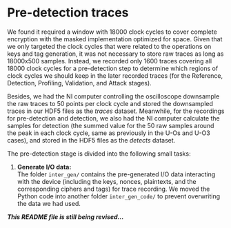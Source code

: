 # Pre-detection traces  

We found it required a window with 18000 clock cycles to cover complete encryption with the masked implementation optimized for space. Given that we only targeted the clock cycles that were related to the operations on keys and tag generation, it was not necessary to store raw traces as long as 18000x500 samples. Instead, we recorded only 1600 traces covering all 18000 clock cycles for a pre-detection step to determine which regions of clock cycles we should keep in the later recorded traces (for the Reference, Detection, Profiling, Validation, and Attack stages).  

Besides, we had the NI computer controlling the oscilloscope downsample the raw traces to 50 points per clock cycle and stored the downsampled traces in our HDF5 files as the _traces_ dataset. Meanwhile, for the recordings for pre-detection and detection, we also had the NI computer calculate the samples for detection (the summed value for the 50 raw samples around the peak in each clock cycle, same as previously in the U-Os and U-O3 cases), and stored in the HDF5 files as the _detects_ dataset.  

The pre-detection stage is divided into the following small tasks:  

1. **Generate I/O data:**  
   The folder `inter_gen/` contains the pre-generated I/O data interacting with the device (including the keys, nonces, plaintexts, and the corresponding ciphers and tags) for trace recording. We moved the Python code into another folder `inter_gen_code/` to prevent overwriting the data we had used.  

***This README file is still being revised...***
<!--
2. **Download the downsampled traces:**  
   The 1600 downsampled traces are stored in 10 HDF5 files. Please download the raw traces with the following commands:  
   `cd Samples/`  
   `./script_all.sh`  
   Alternatively, please visit our university webpage to download the files manually:  
   https://www.cl.cam.ac.uk/research/security/datasets/ascon/U-Os/index.html#RE  


3. **Process the raw traces and find the reference trace:**  
   `cd preproc/`  
   `./script_all.sh`  
   This will generate the reference trace `preproc/ref_trace.npy` for trace quality validation in the later phases.  


<h3 id=M-Os-recording>Code for recording on the NI platform</h3>

<p>The Python scripts to control the recording platform:</p>

<ul>
<li><a href="src_recording/CW_ASCON_masked_20240528.zip">CW_ASCON_masked_20240528.zip</a>
</li>
</ul>

<p>We found it required a window with 18000 clock cycles to cover a complete encrypotion with the masked implementation optimized for space. Given that we only targeted the clockc cycles that were related to the operations on keys and tag generation, it was not necessary to store raw traces as long as \(18000 \times 500\). Instead, we recorded only 1600 traces covering all 18000 clock cycles for a pre-detection step to determine which regions of clock cycles we should keep in the later recorded traces (for reference, detection, profiling, validation, and attack). Besides, we had the NI computer controlling the oscilloscope downsample the raw traces to 50 points per clock cycle and stored the downsampled traces in our HDF5 files (the 'traces' dataset in Sample_{PD,RE,DN,TR,VA,TS}_****.hdf5). Meanwhile, for the recordings for pre-detection and detection, we also had the NI computer calculate the samples for detection (the summed value for the 50 raw samples around the peak in each clock cycle, same as previously in the U-Os and U-O3 cases), and stored in the HDF5 files as the 'detects' dataset.</p>

<h3 id=M-Os-predetection>Pre-detection traces</h3>

<p>I/O data pre-generation and downsampled complete traces:</p>

<ul>
<li><a href="M-Os/0000_predetection/inter_gen_PD.zip">inter_gen_PD.zip (updated 2024-05-29)</a></li>
<li><a href="M-Os/0000_predetection/Samples/Samples_PD_0000.hdf5">Samples/Samples_PD_0000.hdf5 (updated 2024-05-29)</a></li>
<li><a href="M-Os/0000_predetection/Samples/Samples_PD_0001.hdf5">Samples/Samples_PD_0001.hdf5 (updated 2024-05-29)</a></li>
<li><a href="M-Os/0000_predetection/Samples/Samples_PD_0002.hdf5">Samples/Samples_PD_0002.hdf5 (updated 2024-05-29)</a></li>
<li><a href="M-Os/0000_predetection/Samples/Samples_PD_0003.hdf5">Samples/Samples_PD_0003.hdf5 (updated 2024-05-29)</a></li>
<li><a href="M-Os/0000_predetection/Samples/Samples_PD_0004.hdf5">Samples/Samples_PD_0004.hdf5 (updated 2024-05-29)</a></li>
<li><a href="M-Os/0000_predetection/Samples/Samples_PD_0005.hdf5">Samples/Samples_PD_0005.hdf5 (updated 2024-05-29)</a></li>
<li><a href="M-Os/0000_predetection/Samples/Samples_PD_0006.hdf5">Samples/Samples_PD_0006.hdf5 (updated 2024-05-29)</a></li>
<li><a href="M-Os/0000_predetection/Samples/Samples_PD_0007.hdf5">Samples/Samples_PD_0007.hdf5 (updated 2024-05-29)</a></li>
<li><a href="M-Os/0000_predetection/Samples/Samples_PD_0008.hdf5">Samples/Samples_PD_0008.hdf5 (updated 2024-05-29)</a></li>
<li><a href="M-Os/0000_predetection/Samples/Samples_PD_0009.hdf5">Samples/Samples_PD_0009.hdf5 (updated 2024-05-29)</a></li>
</ul>

<p>Then we used the following code to find the mean traces for reference and check the quality of these 1600 traces (no problems detected):</p>

<ul>
<li><a href="M-Os/0000_predetection/preproc_PD.zip">preproc_PD.zip (updated 2024-05-29)</a></li>
</ul>

<p>Note that the target intermediate values in the M-Os experiments are dependent on not only the pre-generated I/O data, but also the counters used in ChaCha to generate masks (key used in ChaCha is fixed and nonces can be calculated in this implementation). Therefore, we can only generated the intermediate values once we finished the recording, where the counters were also recorded in the HDF5 files. We generated both the H/L and E/O grouping intermediate values with the following code:</p>

<ul>
<li><a href="M-Os/0000_predetection/find_intermediates.zip">find_intermediates.zip (updated 2024-05-29)</a></li>
<li><a href="M-Os/0000_predetection/find_intermediates/intermediate_values.zip">find_intermediates/intermediate_values.zip (updated 2024-05-29)</a></li>
</ul>

<p>Then we used the following code to pre-detect the interesting clock cycles with these 1600 traces to determine the regions we want record:</p>

<ul>
<li><a href="M-Os/0000_predetection/detection_O.zip">detection_O.zip (updated 2024-05-29) for H/L words</a>,</li>
<li><a href="M-Os/0000_predetection/detection_S.zip">detection_S.zip (updated 2024-05-29) for E/O words</a>,</li>
</ul>

<p>and the resulting \(R^2\) values after detection:</p>

<ul>
<li><a href="M-Os/0000_predetection/detection_O/detect_results_08.zip">detection_O/detect_results_08.zip (updated 2024-05-29)</a>,</li>
<li><a href="M-Os/0000_predetection/detection_O/detect_results_32.zip">detection_O/detect_results_32.zip (updated 2024-05-29)</a>,</li>
<li><a href="M-Os/0000_predetection/detection_S/detect_results_08.zip">detection_S/detect_results_08.zip (updated 2024-05-29)</a>,</li>
<li><a href="M-Os/0000_predetection/detection_S/detect_results_32.zip">detection_S/detect_results_32.zip (updated 2024-05-29)</a>.</li>
</ul>

<p>With visual inspection, we selected the following regions of clock cycles in the later recordings, given the 18000 clock cycles in raw traces enumerated from 0 to 17999:</p>

<ul>
<li>[ 3030,  3109],  80 clock cycles,</li>
<li>[ 3350,  3859], 510 clock cycles,</li>
<li>[ 4125,  4264],  50 clock cycles,</li>
<li>[ 6290,  6309],  20 clock cycles,</li>
<li>[ 9780,  9859],  80 clock cycles,</li>
<li>[10840, 10939], 100 clock cycles,</li>
<li>[14540, 14899], 360 clock cycles,</li>
</ul>

<p>and 1200 clock cycles (60000 samples) in total for the concatenated, downsampled traces.</p>

<h3 id=M-Os-reference>Reference traces</h3>


<p>I/O data pre-generation, downsampled traces, and reference trace generation:</p>

<ul>
<li><a href="M-Os/0001_reference/inter_gen_RE.zip">inter_gen_RE.zip (updated 2024-05-22)</a></li>
<li><a href="M-Os/0001_reference/Samples_RE.zip">Samples_RE.zip (updated 2024-05-22)</a>: this ZIP file contains 10 HFD5 files</li>
<li><a href="M-Os/0001_reference/preproc_RE.zip">preproc_RE.zip (updated 2024-05-22)</a></li>
</ul>

<h3 id=M-Os-detection>Detection traces</h3>

<p>I/O data pre-generation, downsampled traces for selected regions, and trace quality checking:</p>

<ul>
<li><a href="M-Os/0002_detection/inter_gen_DN.zip">inter_gen_DN.zip (updated 2024-05-22)</a></li>
<li><a href="M-Os/0002_detection/Samples_DN.zip">Samples_DN.zip (updated 2024-05-22)</a>: this ZIP file contains 100 HFD5 files</li>
<li><a href="M-Os/0002_detection/preproc_DN.zip">preproc_DN.zip (updated 2024-05-22)</a></li>
</ul>

<p>Intermediate value calculation (both H/L and E/O groupings were generated and stored in the same ZIP file):</p>

<ul>
<li><a href="M-Os/0002_detection/find_intermediates.zip">find_intermediates.zip (updated 2024-05-22)</a></li>
<li><a href="M-Os/0002_detection/find_intermediates/intermediate_values.zip">find_intermediates/intermediate_values.zip (updated 2024-05-22)</a></li>
</ul>

<p>Resulting \(R^2\) values after detection:</p>

<ul>
<li><a href="M-Os/0002_detection/detection_O.zip">detection_O.zip (updated 2024-05-22) for H/L words</a>,</li>
<li><a href="M-Os/0002_detection/detection_O/detect_results_08.zip">detection_O/detect_results_08.zip (updated 2024-05-22)</a>,</li>
<li><a href="M-Os/0002_detection/detection_O/detect_results_32.zip">detection_O/detect_results_32.zip (updated 2024-05-22)</a>,</li>
<li><a href="M-Os/0002_detection/detection_S.zip">detection_S.zip (updated 2024-05-22) for E/O words</a>,</li>
<li><a href="M-Os/0002_detection/detection_S/detect_results_08.zip">detection_S/detect_results_08.zip (updated 2024-05-22)</a>,</li>
<li><a href="M-Os/0002_detection/detection_S/detect_results_32.zip">detection_S/detect_results_32.zip (updated 2024-05-22)</a>.</li>
</ul>

<p>Interesting clock cycles extraction for a given threshold:</p>

<ul>
<li><a href="M-Os/0002_detection/ICS_extract.zip">ICS_extract.zip (updated 2024-05-22)</a>.
</li>
<li><a href="M-Os/0002_detection/ICS_extract/ics_union_004.zip">ICS_extract/ics_union_004.zip (updated 2024-05-22)</a>.
</li>
</ul>

<h3 id=M-Os-training>Profiling (Training) traces</h3>

<p>I/O data pre-generation, downsampled traces for selected regions, and trace quality checking:</p>

<ul>
<li><a href="M-Os/0003_training/inter_gen_TR.zip">inter_gen_TR.zip (updated 2024-05-22)</a></li>
<li><a href="M-Os/0003_training/Samples_TR_part00.zip">Samples_TR_part00.zip (updated 2024-05-23)</a></li>
<li><a href="M-Os/0003_training/Samples_TR_part01.zip">Samples_TR_part01.zip (updated 2024-05-23)</a></li>
<li><a href="M-Os/0003_training/Samples_TR_part02.zip">Samples_TR_part02.zip (updated 2024-05-23)</a></li>
<li><a href="M-Os/0003_training/Samples_TR_part03.zip">Samples_TR_part03.zip (updated 2024-05-23)</a></li>
<li><a href="M-Os/0003_training/Samples_TR_part04.zip">Samples_TR_part04.zip (updated 2024-05-23)</a></li>
<li><a href="M-Os/0003_training/Samples_TR_part05.zip">Samples_TR_part05.zip (updated 2024-05-23)</a></li>
<li><a href="M-Os/0003_training/Samples_TR_part06.zip">Samples_TR_part06.zip (updated 2024-05-23)</a></li>
<li><a href="M-Os/0003_training/Samples_TR_part07.zip">Samples_TR_part07.zip (updated 2024-05-23)</a></li>
<li><a href="M-Os/0003_training/preproc_TR.zip">preproc_TR.zip (updated 2024-05-22)</a>
</li>
</ul>

<p>Intermediate value calculation (H/L and E/O bytes in the same file):</p>

<ul>
<li><a href="M-Os/0003_training/find_intermediates.zip">find_intermediates.zip (updated 2024-05-23)</a>,</li>
<li><a href="M-Os/0003_training/find_intermediates/intermediate_values.zip">find_intermediates/intermediate_values.zip (updated 2024-05-23)</a>.</li>
</ul>


<p>Template profiling codes:</p>

<ul>
<li>8-bit templates with H/L bit order: <a href="M-Os/0003_training/template_profiling_MASK_O.zip">template_profiling_MASK_O.zip (updated 2024-05-23)</a>,</li>
<li>8-bit templates with E/O bit order: <a href="M-Os/0003_training/template_profiling_MASK_S.zip">template_profiling_MASK_S.zip (updated 2024-05-23)</a>.</li>
</ul>

<p>Resulting Templates:</p>

<ul>
<li><a href="M-Os/0003_training/template_profiling_MASK_O/templateLDA_O004.zip">template_profiling_MASK_O/templateLDA_O004.zip (updated 2024-05-23)</a>,</li>
<li><a href="M-Os/0003_training/template_profiling_MASK_S/templateLDA_O004.zip">template_profiling_MASK_S/templateLDA_O004.zip (updated 2024-05-23)</a>.</li>
</ul>


<h3 id=M-Os-validation>Validation traces</h3>

<p>I/O data pre-generation, downsampled traces for selected regions, and trace quality checking:</p>

<ul>
<li><a href="M-Os/0004_validation/inter_gen_VA.zip">inter_gen_VA.zip (updated 2024-05-23)</a>
</li>
<li><a href="M-Os/0004_validation/Samples_VA.zip">Samples_VA.zip (updated 2024-05-23)</a>
</li>
<li><a href="M-Os/0004_validation/preproc_VA.zip">preproc_VA.zip (updated 2024-05-23)</a>
</li>
</ul>

<p>Intermediate value calculation (both H/L and E/O bytes):</p>

<ul>
<li><a href="M-Os/0004_validation/find_intermediates.zip">find_intermediates.zip (updated 2024-05-23)</a>,</li>
<li><a href="M-Os/0004_validation/find_intermediates/intermediate_values.zip">find_intermediates/intermediate_values.zip (updated 2024-05-23)</a>.</li>
</ul>

<p>Template validation codes:</p>

<ul>
<li><a href="M-Os/0004_validation/template_validation_MASK_O.zip">template_validation_MASK_O.zip (updated 2024-05-23)</a>,</li>
<li><a href="M-Os/0004_validation/template_validation_MASK_S.zip">template_validation_MASK_S.zip (updated 2024-05-23)</a>.</li>
</ul>

<p>The resulting "indeces":</p>

<ul>
<li><a href="M-Os/0004_validation/template_validation_MASK_O/Rank_O004.zip">template_validation_MASK_O/Rank_O004.zip (updated 2024-05-23)</a>,</li>
<li><a href="M-Os/0004_validation/template_validation_MASK_S/Rank_O004.zip">template_validation_MASK_S/Rank_O004.zip (updated 2024-05-23)</a>.</li>
</ul>

<p>The resulting 1-SR and LGE:</p>

<ul>
<li><a href="M-Os/0004_validation/template_validation_MASK_O/Result_Tables.zip">template_validation_MASK_O/Result_Tables.zip (updated 2024-05-23)</a>,</li>
<li><a href="M-Os/0004_validation/template_validation_MASK_S/Result_Tables.zip">template_validation_MASK_S/Result_Tables.zip (updated 2024-05-23)</a>.</li>
</ul>

<h3 id=M-Os-attack>Attack (Testing) traces</h3>

<p>I/O data pre-generation, downsampled traces for selected regions, and trace quality checking:</p>

<ul>
<li><a href="M-Os/0005_attack/inter_gen_TS.zip">inter_gen_TS.zip (updated 2024-05-23)</a></li>
<li><a href="M-Os/0005_attack/Samples_TS_part00.zip">Samples_TS_part00.zip (updated 2024-05-23)</a></li>
<li><a href="M-Os/0005_attack/Samples_TS_part01.zip">Samples_TS_part01.zip (updated 2024-05-23)</a></li>
<li><a href="M-Os/0005_attack/Samples_TS_part02.zip">Samples_TS_part02.zip (updated 2024-05-23)</a></li>
<li><a href="M-Os/0005_attack/Samples_TS_part03.zip">Samples_TS_part03.zip (updated 2024-05-23)</a></li>
<li><a href="M-Os/0005_attack/Samples_TS_part04.zip">Samples_TS_part04.zip (updated 2024-05-23)</a></li>
<li><a href="M-Os/0005_attack/Samples_TS_part05.zip">Samples_TS_part05.zip (updated 2024-05-23)</a></li>
<li><a href="M-Os/0005_attack/Samples_TS_part06.zip">Samples_TS_part06.zip (updated 2024-05-23)</a></li>
<li><a href="M-Os/0005_attack/Samples_TS_part07.zip">Samples_TS_part07.zip (updated 2024-05-23)</a></li>
<li><a href="M-Os/0005_attack/Samples_TS_part08.zip">Samples_TS_part08.zip (updated 2024-05-23)</a></li>
<li><a href="M-Os/0005_attack/Samples_TS_part09.zip">Samples_TS_part09.zip (updated 2024-05-23)</a></li>
<li><a href="M-Os/0005_attack/preproc_TS.zip">preproc_TS.zip (updated 2024-05-23)</a></li>
</ul>

<p>I/O data rearrangement:</p>

<ul>
<li><a href="M-Os/0005_attack/data_SASCA.zip">data_SASCA.zip (updated 2024-05-23)</a>,</li>
<li><a href="M-Os/0005_attack/data_SASCA/data_key.zip">data_SASCA/data_key.zip (updated 2024-05-23)</a>.</li>
<li><a href="M-Os/0005_attack/data_SASCA/data_nonce.zip">data_SASCA/data_nonce.zip (updated 2024-05-23)</a>,</li>
<li><a href="M-Os/0005_attack/data_SASCA/data_plaintext.zip">data_SASCA/data_plaintext.zip (updated 2024-05-23)</a>,</li>
<li><a href="M-Os/0005_attack/data_SASCA/data_ciphertag.zip">data_SASCA/data_ciphertag.zip (updated 2024-05-23)</a>,</li>
</ul>

<p>Full attack procedure with template attack, belief propagation, and key enumeration with both H/L and E/O fragments:</p>

<ul>
<li><a href="M-Os/0005_attack/template_attack_MASK_O.zip">template_attack_MASK_O.zip (updated 2024-05-24)</a>,</li>
<li><a href="M-Os/0005_attack/template_attack_MASK_O_result.zip">template_attack_MASK_O_result.zip (updated 2024-05-24)</a>,</li>
<li><a href="M-Os/0005_attack/template_attack_MASK_S.zip">template_attack_MASK_S.zip (updated 2024-05-24)</a>,</li>
<li><a href="M-Os/0005_attack/template_attack_MASK_S_result.zip">template_attack_MASK_S_result.zip (updated 2024-05-24)</a>.</li>
</ul>

<p>Python code for the probability tables after belief propagation:</p>

<ul>
<li><a href="M-Os/0005_attack/template_attack_MASK_O_tables.zip">template_attack_MASK_O_tables.zip (updated 2024-05-25)</a>,</li>
<li><a href="M-Os/0005_attack/template_attack_MASK_S_tables.zip">template_attack_MASK_S_tables.zip (updated 2024-05-25)</a>,</li>
</ul>

<p>and the tables generated for later key enumeration and rank estimate implemented in Julia:</p>

<ul>
<li><a href="M-Os/0005_attack/template_attack_MASK_O_tables/Tables.zip">template_attack_MASK_O_tables/Tables.zip (updated 2024-05-25)</a>,</li>
<li><a href="M-Os/0005_attack/template_attack_MASK_S_tables/Tables.zip">template_attack_MASK_S_tables/Tables.zip (updated 2024-05-25)</a>,</li>
</ul>

<p>The remaining source code for our Julia implementation of key enumeration and rank estimate will be released here soon ...</p>

-->
